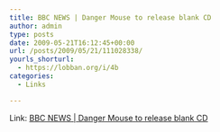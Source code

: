 ```yaml
---
title: BBC NEWS | Danger Mouse to release blank CD
author: admin
type: posts
date: 2009-05-21T16:12:45+00:00
url: /posts/2009/05/21/111028338/
yourls_shorturl:
  - https://lobban.org/i/4b
categories:
  - Links

---
```

Link: [BBC NEWS | Danger Mouse to release blank CD][1]

 [1]: http://news.bbc.co.uk/1/hi/entertainment/8053471.stm